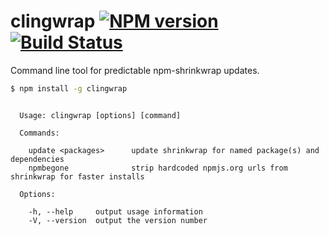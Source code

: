 clingwrap [![NPM version](https://badge.fury.io/js/clingwrap.png)](http://badge.fury.io/js/clingwrap) [![Build Status](https://travis-ci.org/goodeggs/clingwrap.png)](https://travis-ci.org/goodeggs/clingwrap)
==============

Command line tool for predictable npm-shrinkwrap updates.

```sh
$ npm install -g clingwrap
```

```

  Usage: clingwrap [options] [command]

  Commands:

    update <packages>      update shrinkwrap for named package(s) and dependencies
    npmbegone              strip hardcoded npmjs.org urls from shrinkwrap for faster installs

  Options:

    -h, --help     output usage information
    -V, --version  output the version number


```
